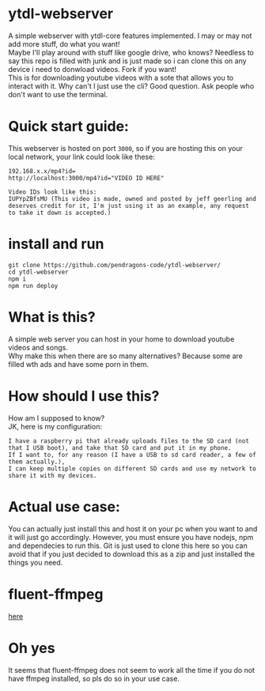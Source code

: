 # ytdl-webserver
A simple webserver with ytdl-core features implemented. I may or may not add more stuff, do what you want!        
Maybe I'll play around with stuff like google drive, who knows? Needless to say this repo is filled with junk and is just made so i can clone this on any device i need to donwload videos. Fork if you want!             
This is for downloading youtube videos with a sote that allows you to interact with it. Why can't I just use the cli? Good question. Ask people who don't want to use the terminal.
# Quick start guide:
This webserver is hosted on port `3000`, so if you are hosting this on your local network, your link could look like these:
```
192.168.x.x/mp4?id=
http://localhost:3000/mp4?id="VIDEO ID HERE"

Video IDs look like this:
IUPYpZBfsMU (This video is made, owned and posted by jeff geerling and deserves credit for it, I'm just using it as an example, any request to take it down is accepted.)
```
# install and run

```
git clone https://github.com/pendragons-code/ytdl-webserver/
cd ytdl-webserver
npm i
npm run deploy
```
# What is this?
A simple web server you can host in your home to download youtube videos and songs.        
Why make this when there are so many alternatives? Because some are filled wth ads and have some porn in them.

# How should I use this?
How am I supposed to know?      
JK, here is my configuration:
```
I have a raspberry pi that already uploads files to the SD card (not that I USB boot), and take that SD card and put it in my phone. 
If I want to, for any reason (I have a USB to sd card reader, a few of them actually.), 
I can keep multiple copies on different SD cards and use my network to share it with my devices.
```
# Actual use case:
You can actually just install this and host it on your pc when you want to and it will just go accordingly. However, you must ensure you have nodejs, npm and dependecies to run this. Git is just used to clone this here so you can avoid that if you just decided to download this as a zip and just installed the things you need.

# fluent-ffmpeg
[here](https://www.npmjs.com/package/fluent-ffmpeg)


# Oh yes

It seems that fluent-ffmpeg does not seem to work all the time if you do not have ffmpeg installed, so pls do so in your use case.
